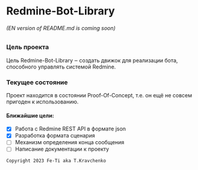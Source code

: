 # Redmine-Bot-Library

###### (EN version of README.md is coming soon)

### Цель проекта

Цель Redmine-Bot-Library ‒ создать движок для реализации бота,
способного управлять системой Redmine.

### Текущее состояние
Проект находится в состоянии Proof-Of-Concept, т.е. он ещё не совсем
пригоден к использованию.

#### Ближайшие цели:
 - [X] Работа с Redmine REST API в формате json
 - [X] Разработка формата сценария
 - [ ] Механизм определения конца сообщения
 - [ ] Написание документации к проекту

```
Copyright 2023 Fe-Ti aka T.Kravchenko
```
